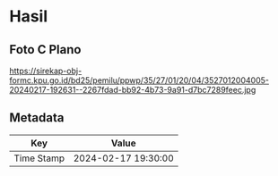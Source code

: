 # Hasil

## Foto C Plano

https://sirekap-obj-formc.kpu.go.id/bd25/pemilu/ppwp/35/27/01/20/04/3527012004005-20240217-192631--2267fdad-bb92-4b73-9a91-d7bc7289feec.jpg


## Metadata

| Key        | Value               |
| ---------- | ------------------- |
| Time Stamp | 2024-02-17 19:30:00 |



